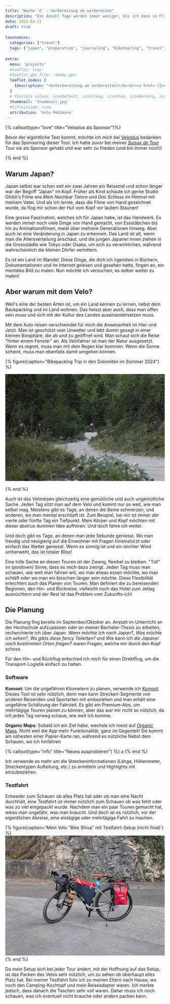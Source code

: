 ```yaml
---
title: "Woche `0` – Vorbereitung am vorbereiten" 
description: "Die Anzahl Tage werden immer weniger, bis ich dann im Flieger hocke und Zeit verplempern muss, bis ich in Japan ankomme. Bevor das alles geschiet, muss noch das Velo aufgefrischt werden und ich werde etwas über die Planung dieser Tour erzählen!"
date: 2025-03-21
draft: true

taxonomies:
  categories: ["travel"]
  tags: ["japan", "preparation", "journaling", "biketouring", "travel"]

extra:
  menu: 'projects'
  #leaflet: true
  #leaflet_gpx_file: 'dummy.gpx'
  leaflet_nodes: [
    {description: "<b>Vorbereitung am vorbereiten!</b><br><a href='{{url}}'>Journal Link</a>", coordinates: [47.0507621319826, 8.310224275003634], icon: "iconDefault", focus: false}
  ]
  # Possible values: iconDefault, iconSleep, iconShop, iconWarning, iconForbid, iconStart, iconStop
  thumbnail: 'thumbnail.jpg'
  #titleinside: true
  attribution: 'Velo Pediküre'
---
```


{% callout(type="love" title="Veloplus als Sponsor")%}

Bevor der eigentliche Text kommt, möchte ich mich bei [Veloplus](https://www.veloplus.ch/) bedanken für das Sponsoring dieser Tour. Ich hatte zuvor bei meiner [_Suisse de Tour_](https://blog.veloplus.ch/2022/01/31/suisse-de-tour-eine-reise-durch-die-schweiz/) Tour sie als Sponsor gehabt und war sehr zu frieden (und bin immer noch)!

{% end %}

## Warum Japan?

Japan selbst war schon seit ein zwei Jahren ein Reiseziel und schon länger war der Begriff "Japan" im Kopf. Früher als Kind schaute ich gerne Studio Ghibli's Filme wie _Mein Nachbar Totoro_ und _Das Schloss im Himmel_  mit meinem Vater. Und als ich lernte, dass die Filme von Hand gezeichnet wurde, da flog mir schon der Hut vom Kopf vor lautem Staunen!

Eine grosse Faszination, welches ich für Japan habe, ist das Handwerk. Es werden immer noch viele Dinge von Hand gemacht, von Essstäbchen bis hin zu Animationsfilmen, meist über mehrere Generationen hinweg. Aber auch ist eine Veränderung in Japan zu erkennen. Das Land ist alt, wenn man die Altersverteilung anschaut, und die jungen Japaner:innen ziehen in die Grossstädte wie Tokyo oder Osaka, um sich zu verwirklichen, während wahrscheinlich die kleinen Dörfer verlottern. 

Es ist ein Land im Wandel. Diese Dinge, die dich ich irgendwo in Büchern, Dokumentationen und im Internet gelesen und gesehen hatte, fingen an, ein mentales Bild zu malen. Nun möchte ich versuchen, es selber weiter zu malen!

## Aber warum mit dem Velo?

Weil's eine der besten Arten ist, um ein Land kennen zu lernen, nebst dem Backpacking und im Land wohnen. Das heisst aber auch, dass man offen sein muss und sich mit der Kultur des Landes auseinandersetzen muss.

Mit dem Auto reisen verschwindet für mich die Anwesenheit im Hier und Jetzt. Man ist geschützt vom Unwetter und lebt dumm gesagt in einer kleinen Biosphäre, die ab und zu geöffnet wird. Man schaut sich die Reise "hinter einem Fenster" an. Als Velofahrer ist man der Natur ausgesetzt. Wenn es regnet, muss man mit dem Regen klar kommen. Wenn die Sonne scheint, muss man ebenfalls damit umgehen können.

{% figure(caption="Bikepacking Trip in den Dolomiten im Sommer 2024") %}

![](warumvelo.jpg)

{% end %}

Auch ist das Veloreisen gleichzeitig eine gemütliche und auch ungemütliche Sache. Jeden Tag sitzt man auf dem Velo und kommt nur so weit, wie man selbst mag. Meistens gibt es Tage, an denen die Beine schmerzen, und anderen, wo man mental erschöpft ist. Zum Beispiel, bei mir ist immer der vierte oder fünfte Tag ein Tiefpunkt. Mein Körper und Kopf möchten mit dieser abstrus dummen Idee aufhören. Und doch fahre ich weiter.

Und doch gibt es Tage, an denen man jede Sekunde geniesst. Wo man freudig und neuigierig auf die Einwohner mit Fragen hineinstürzt oder einfach das Wetter geniesst. Wenn es sonnig ist und ein leichter Wind umherweht, das ist totaler Bliss!

Eine tolle Sache an diesen Touren ist der Zwang, flexibel zu bleiben. "Toll" im (positiven) Sinne, dass es mich dazu zwingt. Jeden Tag muss man schauen, wie weit man fahren will, wo man etwas essen möchte, wo man schläft oder wo man ein bisschen länger sein möchte. Diese Flexibilität erleichtert auch das Planen von Touren. Man definiert die zu bereisenden Regionen, den Hin- und Rückreise, vielleicht noch das Hotel zum Jetlag ausnüchtern und der Rest ist das Problem vom Zukunfts-ich!

## Die Planung

Die Planung fing bereits im September/Oktober an. Anstatt im Unterricht an der Hochschule aufzupassen oder an meiner Bachelor-Thesis zu arbeiten, recherchierte ich über Japan. _Wann möchte ich nach Japan?_, _Was möchte ich sehen?_, _Wo gibts diese fancy Toiletten?_ und _Wie kann ich die Japaner nach bestimmten Orten fragen?_ waren Fragen, welche mir durch den Kopf schoss.

Für den Hin- und Rückflug entschied ich mich für einen Direktflug, um die Transport-Logistik einfach zu halten.


### Software

**Komoot**: Um die ungefähren Kilometern zu planen, verwende ich [Komoot](https://www.komoot.com/). Dieses Tool ist sehr nützlich, denn man kann Strecken-Segmente von anderen Reisenden und Sportarten mit einbeziehen und man erhält eine ungefähre Schätzung der Fahrzeit. Es gibt ein Premium-Abo, um mehrtägige Touren planen zu können, aber das war mir nicht so nützlich, da ich jeden Tag vorweg schaue, wie weit ich komme.

**Organic Maps**: Sobald ich ein Ziel habe, wechsle ich meist auf [Organic Maps](https://organicmaps.app/). Nicht weil die App mehr Funktionalität, ganz im Gegenteil! Sie kommt am nähesten einer Papier-Karte ran, während es nützliche  Nebst dem Schauen, wo ich hinfahren

{% callout(type="info" title="Neues ausprobieren") %}
a
{% end %}

Ich verwende es mehr um die Streckeninformationen (Länge, Höhenmeter, Streckentypen Aufteilung, etc.) zu ermitteln und Highlights mit einzubeziehen.  

### Testfahrt

Entweder zum Schauen ob alles Platz hat oder ob man eine Nacht durchhält, eine Testfahrt ist immer nützlich zum Schauen ob was fehlt oder was zu viel eingepackt wurde. Nachdem man ein paar Touren gemacht hat, weiss man ungefähr, was man braucht. Und doch ist es nützlich, vor der eigentlichen Abreise, eine eintägige oder mehrtägige Fahrt zu machen.

{% figure(caption='Mein Velo "Bike Shiva" mit Testfahrt-Setup (nicht final)') %}
![In the middle of the photo is a touring bicycle with bags attached. It has a handlebar bag with a pouch attached on top, two 5l dry bags as fork bags in the front, a self-made framebag and two red small panniers on the back of the bicycle.](testfahrt-setup.jpg)
{% end %}

Da mein Setup sich bei jeder Tour ändert, mit der Hoffnung auf _das_ Setup, ist das Packen des Velos sehr nützlich, um zu sehen ob überhaupt alles Platz hat. Bei meiner Testfahrt fuhr ich zu meinen Eltern nach Hause, wo noch den Camping-Kochtopf und mein Reiseadapter waren. Ich merkte jedoch, dass danach die Taschen sehr voll waren. Daher muss ich noch schauen, was ich eventuell nicht brauche oder anders packen kann.